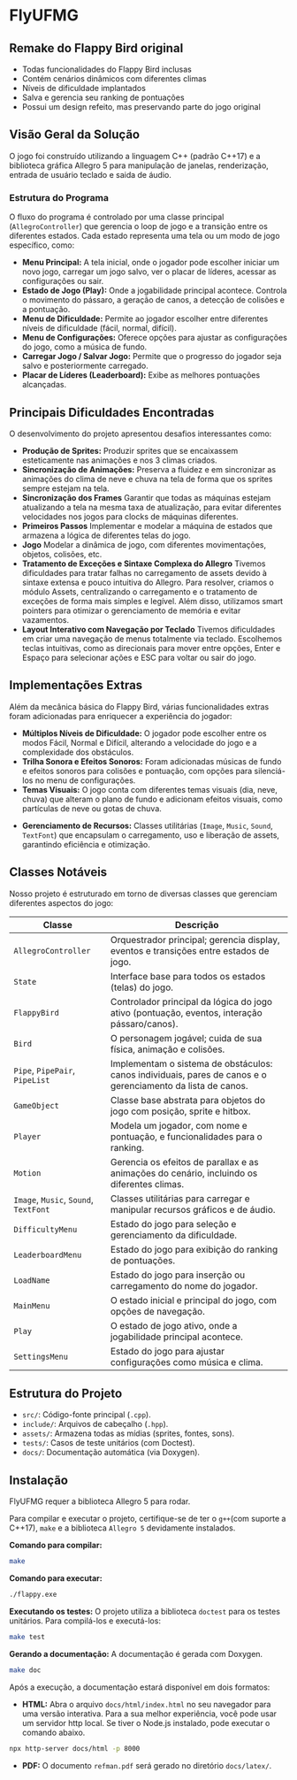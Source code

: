 # FlyUFMG
## Remake do Flappy Bird original

- Todas funcionalidades do Flappy Bird inclusas
- Contém cenários dinâmicos com diferentes climas
- Níveis de dificuldade implantados
- Salva e gerencia seu ranking de pontuações
- Possui um design refeito, mas preservando parte do jogo original

## Visão Geral da Solução

O jogo foi construído utilizando a linguagem C++ (padrão C++17) e a biblioteca gráfica Allegro 5 para manipulação de janelas, renderização, entrada de usuário teclado e saida de áudio.

### Estrutura do Programa

O fluxo do programa é controlado por uma classe principal (`AllegroController`) que gerencia o loop de jogo e a transição entre os diferentes estados. Cada estado representa uma tela ou um modo de jogo específico, como:

*   **Menu Principal:** A tela inicial, onde o jogador pode escolher iniciar um novo jogo, carregar um jogo salvo, ver o placar de líderes, acessar as configurações ou sair.
*   **Estado de Jogo (Play):** Onde a jogabilidade principal acontece. Controla o movimento do pássaro, a geração de canos, a detecção de colisões e a pontuação.
*   **Menu de Dificuldade:** Permite ao jogador escolher entre diferentes níveis de dificuldade (fácil, normal, difícil).
*   **Menu de Configurações:** Oferece opções para ajustar as configurações do jogo, como a música de fundo.
*   **Carregar Jogo / Salvar Jogo:** Permite que o progresso do jogador seja salvo e posteriormente carregado.
*   **Placar de Líderes (Leaderboard):** Exibe as melhores pontuações alcançadas.

## Principais Dificuldades Encontradas

O desenvolvimento do projeto apresentou desafios interessantes como:

- **Produção de Sprites:** Produzir sprites que se encaixassem esteticamente nas animações e nos 3 climas criados.
- **Sincronização de Animações:** Preserva a fluidez e em sincronizar as animações do clima de neve e chuva na tela de forma que os sprites sempre estejam na tela.
- **Sincronização dos Frames** Garantir que todas as máquinas estejam atualizando a tela na mesma taxa de atualização, para evitar diferentes velocidades nos jogos para clocks de máquinas diferentes.
- **Primeiros Passos** Implementar e modelar a máquina de estados que armazena a lógica de diferentes telas do jogo.
- **Jogo** Modelar a dinâmica de jogo, com diferentes movimentações, objetos, colisões, etc.
- **Tratamento de Exceções e Sintaxe Complexa do Allegro** Tivemos dificuldades para tratar falhas no carregamento de assets devido à sintaxe extensa e pouco intuitiva do Allegro. Para resolver, criamos o módulo Assets, centralizando o carregamento e o tratamento de exceções de forma mais simples e legível. Além disso, utilizamos smart pointers para otimizar o gerenciamento de memória e evitar vazamentos.
- **Layout Interativo com Navegação por Teclado** Tivemos dificuldades em criar uma navegação de menus totalmente via teclado. Escolhemos teclas intuitivas, como as direcionais para mover entre opções, Enter e Espaço para selecionar ações e ESC para voltar ou sair do jogo.

## Implementações Extras

Além da mecânica básica do Flappy Bird, várias funcionalidades extras foram adicionadas para enriquecer a experiência do jogador:

*   **Múltiplos Níveis de Dificuldade:** O jogador pode escolher entre os modos Fácil, Normal e Difícil, alterando a velocidade do jogo e a complexidade dos obstáculos.
*   **Trilha Sonora e Efeitos Sonoros:** Foram adicionadas músicas de fundo e efeitos sonoros para colisões e pontuação, com opções para silenciá-los no menu de configurações.
*   **Temas Visuais:** O jogo conta com diferentes temas visuais (dia, neve, chuva) que alteram o plano de fundo e adicionam efeitos visuais, como partículas de neve ou gotas de chuva.
- **Gerenciamento de Recursos:** Classes utilitárias (`Image`, `Music`, `Sound`, `TextFont`) que encapsulam o carregamento, uso e liberação de assets, garantindo eficiência e otimização.

## Classes Notáveis

Nosso projeto é estruturado em torno de diversas classes que gerenciam diferentes aspectos do jogo:

| Classe | Descrição |
| ------ | ----------- |
| `AllegroController` | Orquestrador principal; gerencia display, eventos e transições entre estados de jogo. |
| `State` | Interface base para todos os estados (telas) do jogo. |
| `FlappyBird` | Controlador principal da lógica do jogo ativo (pontuação, eventos, interação pássaro/canos). |
| `Bird` | O personagem jogável; cuida de sua física, animação e colisões. |
| `Pipe`, `PipePair`, `PipeList` | Implementam o sistema de obstáculos: canos individuais, pares de canos e o gerenciamento da lista de canos. |
| `GameObject` | Classe base abstrata para objetos do jogo com posição, sprite e hitbox. |
| `Player` | Modela um jogador, com nome e pontuação, e funcionalidades para o ranking. |
| `Motion` | Gerencia os efeitos de parallax e as animações do cenário, incluindo os diferentes climas. |
| `Image`, `Music`, `Sound`, `TextFont` | Classes utilitárias para carregar e manipular recursos gráficos e de áudio. |
| `DifficultyMenu` | Estado do jogo para seleção e gerenciamento da dificuldade. |
| `LeaderboardMenu` | Estado do jogo para exibição do ranking de pontuações. |
| `LoadName` | Estado do jogo para inserção ou carregamento do nome do jogador. |
| `MainMenu` | O estado inicial e principal do jogo, com opções de navegação. |
| `Play` | O estado de jogo ativo, onde a jogabilidade principal acontece. |
| `SettingsMenu` | Estado do jogo para ajustar configurações como música e clima. |

## Estrutura do Projeto

- `src/`: Código-fonte principal (`.cpp`).
- `include/`: Arquivos de cabeçalho (`.hpp`).
- `assets/`: Armazena todas as mídias (sprites, fontes, sons).
- `tests/`: Casos de teste unitários (com Doctest).
- `docs/`: Documentação automática (via Doxygen).

## Instalação

FlyUFMG requer a biblioteca Allegro 5 para rodar.

Para compilar e executar o projeto, certifique-se de ter o `g++`(com suporte a C++17), `make` e a biblioteca `Allegro 5` devidamente instalados.

**Comando para compilar:**
```bash
make
```

**Comando para executar:**
```bash
./flappy.exe
```

**Executando os testes:**
O projeto utiliza a biblioteca `doctest` para os testes unitários. Para compilá-los e executá-los:
```bash
make test
```

**Gerando a documentação:**
A documentação é gerada com Doxygen.
```bash
make doc
```
Após a execução, a documentação estará disponível em dois formatos:
-   **HTML:** Abra o arquivo `docs/html/index.html` no seu navegador para uma versão interativa. Para a sua melhor experiência, você pode usar um servidor http local. Se tiver o Node.js instalado, pode executar o comando abaixo.

```bash
npx http-server docs/html -p 8000
```
-   **PDF:** O documento `refman.pdf` será gerado no diretório `docs/latex/`.
